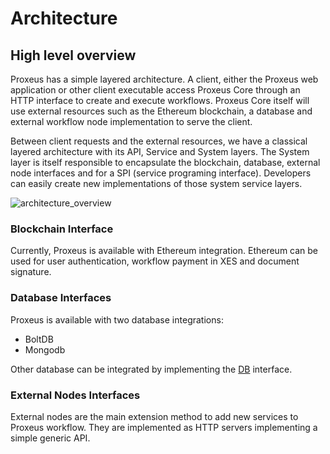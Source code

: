 # Architecture

## High level overview

Proxeus has a simple layered architecture.  A client, either the Proxeus web application or other client 
executable access Proxeus Core through an HTTP interface to create and execute workflows.
Proxeus Core itself will use external resources such as the Ethereum blockchain, a database and external workflow 
node implementation to serve the client.

Between client requests and the external resources, we have a classical layered architecture with its API, 
Service and System layers.  The System layer is itself responsible to encapsulate the blockchain, database, 
external node interfaces and for a SPI (service programing interface).  Developers can easily create new implementations of those system service layers.

![architecture_overview](_media/architecture/architecture_overview_half.png)

### Blockchain Interface

Currently, Proxeus is available with Ethereum integration.  Ethereum can be used for user authentication, workflow payment in XES and document signature.

### Database Interfaces

Proxeus is available with two database integrations: 
* BoltDB
* Mongodb

Other database can be integrated by implementing the [DB](https://github.com/ProxeusApp/proxeus-core/blob/master/storage/database/db/interface.go) interface.

### External Nodes Interfaces

External nodes are the main extension method to add new services to Proxeus workflow.  They are implemented as HTTP servers implementing a simple generic 
API.  
